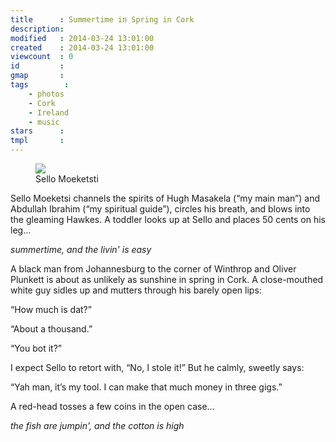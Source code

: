 ```yaml
---
title      : Summertime in Spring in Cork
description: 
modified   : 2014-03-24 13:01:00
created    : 2014-03-24 13:01:00
viewcount  : 0
id         : 
gmap       : 
tags        :
    - photos
    - Cork
    - Ireland
    - music
stars      : 
tmpl       :
---
```


<figure>
    <img src="sm.jpg">
    <figcaption>Sello Moeketsti</figcaption>
</figure>

Sello Moeketsi channels the spirits of Hugh Masakela (“my main man”) and Abdullah Ibrahim (“my spiritual guide”), circles his breath, and blows into the gleaming Hawkes. A toddler looks up at Sello and places 50 cents on his leg… 

*summertime, and the livin' is easy*

A black man from Johannesburg to the corner of Winthrop and Oliver Plunkett is about as unlikely as sunshine in spring in Cork. A close-mouthed white guy sidles up and mutters through his barely open lips:

“How much is dat?” 

“About a thousand.” 

“You bot it?” 

I expect Sello to retort with, “No, I stole it!” But he calmly, sweetly says:

“Yah man, it’s my tool. I can make that much money in three gigs.” 

A red-head tosses a few coins in the open case… 

*the fish are jumpin', and the cotton is high*


